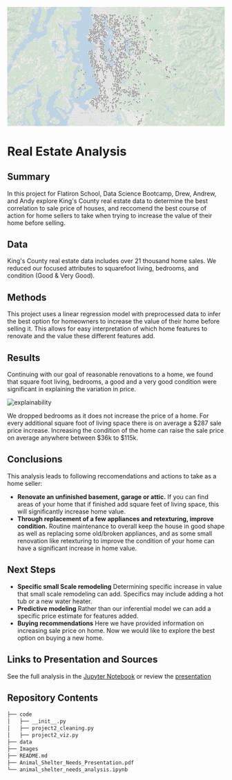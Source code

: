 ![kings county homes](./Images/King_County_homes_map.png)
# Real Estate Analysis

## Summary
In this project for Flatiron School, Data Science Bootcamp, Drew, Andrew, and Andy explore King's County real estate data to determine the best correlation to sale price of houses, and reccomend the best course of action for home sellers to take when trying to increase the value of their home before selling. 

## Data
King's County real estate data includes over 21 thousand home sales. We reduced our focused attributes to squarefoot living, bedrooms, and condition (Good & Very Good). 

## Methods
This project uses a linear regression model with preprocessed data to infer the best option for homeowners to increase the value of their home before selling it. This allows for easy interpretation of which home features to renovate and the value these different features add.

## Results
Continuing with our goal of reasonable renovations to a home, we found that square foot living, bedrooms, a good and a very good condition were significant in explaining the variation in price.

![explainability](./Images/Explainablilty_of_Price_with_Features.png)

We dropped bedrooms as it does not increase the price of a home. For every additional square foot of living space there is on average a $287 sale price increase. Increasing the condition of the home can raise the sale price on average anywhere between $36k to $115k.


## Conclusions
This analysis leads to following reccomendations and actions to take as a home seller:

- **Renovate an unfinished basement, garage or attic.** If you can find areas of your home that if finished add square feet of living space, this will significantly increase home value.
- **Through replacement of a few appliances and retexturing, improve condition.** Routine maintenance to overall keep the house in good shape as well as replacing some old/broken appliances, and as some small renovation like retexturing to improve the condition of your home can have a significant increase in home value.

## Next Steps
- **Specific small Scale remodeling** Determining specific increase in value that small scale remodeling can add. Specifics may include adding a hot tub or a new water heater.
- **Predictive modeling** Rather than our inferential model we can add a specific price estimate for features added.
- **Buying recommendations** Here we have provided information on increasing sale price on home. Now we would like to explore the best option on buying a new home.

## Links to Presentation and Sources
See the full analysis in the [Jupyter Notebook](./Real_Estate_Analysis.ipynb) or review the [presentation](./Real_Estate_Analysis.pdf)

## Repository Contents
```
├── code
│   ├── __init__.py
│   ├── project2_cleaning.py
│   ├── project2_viz.py
├── data
├── Images
├── README.md
├── Animal_Shelter_Needs_Presentation.pdf
└── animal_shelter_needs_analysis.ipynb
```

